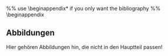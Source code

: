 %% use \beginappendix* if you only want the bibliography %%
\beginappendix

## Abbildungen

Hier gehören Abbildungen hin, die nicht in den Hauptteil passen!
